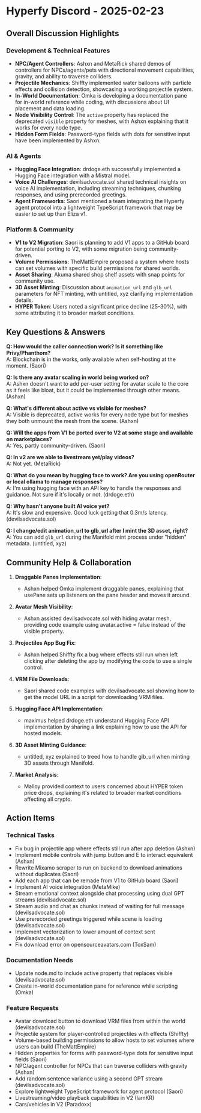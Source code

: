 # Hyperfy Discord - 2025-02-23

## Overall Discussion Highlights

### Development & Technical Features
- **NPC/Agent Controllers**: Ashxn and MetaRick shared demos of controllers for NPCs/agents/pets with directional movement capabilities, gravity, and ability to traverse colliders.
- **Projectile Mechanics**: Shiffty implemented water balloons with particle effects and collision detection, showcasing a working projectile system.
- **In-World Documentation**: Omka is developing a documentation pane for in-world reference while coding, with discussions about UI placement and data loading.
- **Node Visibility Control**: The `active` property has replaced the deprecated `visible` property for meshes, with Ashxn explaining that it works for every node type.
- **Hidden Form Fields**: Password-type fields with dots for sensitive input have been implemented by Ashxn.

### AI & Agents
- **Hugging Face Integration**: drdoge.eth successfully implemented a Hugging Face integration with a Mistral model.
- **Voice AI Challenges**: devilsadvocate.sol shared technical insights on voice AI implementation, including streaming techniques, chunking responses, and using prerecorded greetings.
- **Agent Frameworks**: Saori mentioned a team integrating the Hyperfy agent protocol into a lightweight TypeScript framework that may be easier to set up than Eliza v1.

### Platform & Community
- **V1 to V2 Migration**: Saori is planning to add V1 apps to a GitHub board for potential porting to V2, with some migration being community-driven.
- **Volume Permissions**: TheMattEmpire proposed a system where hosts can set volumes with specific build permissions for shared worlds.
- **Asset Sharing**: Akuma shared shop shelf assets with snap points for community use.
- **3D Asset Minting**: Discussion about `animation_url` and `glb_url` parameters for NFT minting, with untitled, xyz clarifying implementation details.
- **HYPER Token**: Users noted a significant price decline (25-30%), with some attributing it to broader market conditions.

## Key Questions & Answers

**Q: How would the caller connection work? Is it something like Privy/Phanthom?**  
A: Blockchain is in the works, only available when self-hosting at the moment. (Saori)

**Q: Is there any avatar scaling in world being worked on?**  
A: Ashxn doesn't want to add per-user setting for avatar scale to the core as it feels like bloat, but it could be implemented through other means. (Ashxn)

**Q: What's different about active vs visible for meshes?**  
A: Visible is deprecated, active works for every node type but for meshes they both unmount the mesh from the scene. (Ashxn)

**Q: Will the apps from V1 be ported over to V2 at some stage and available on marketplaces?**  
A: Yes, partly community-driven. (Saori)

**Q: In v2 are we able to livestream yet/play videos?**  
A: Not yet. (MetaRick)

**Q: What do you mean by hugging face to work? Are you using openRouter or local ollama to manage responses?**  
A: I'm using hugging face with an API key to handle the responses and guidance. Not sure if it's locally or not. (drdoge.eth)

**Q: Why hasn't anyone built AI voice yet?**  
A: It's slow and expensive. Good luck getting that 0.3m/s latency. (devilsadvocate.sol)

**Q: I change/edit animation_url to glb_url after I mint the 3D asset, right?**  
A: You can add `glb_url` during the Manifold mint process under "hidden" metadata. (untitled, xyz)

## Community Help & Collaboration

1. **Draggable Panes Implementation**:
   - Ashxn helped Omka implement draggable panes, explaining that usePane sets up listeners on the pane header and moves it around.

2. **Avatar Mesh Visibility**:
   - Ashxn assisted devilsadvocate.sol with hiding avatar mesh, providing code example using avatar.active = false instead of the visible property.

3. **Projectiles App Bug Fix**:
   - Ashxn helped Shiffty fix a bug where effects still run when left clicking after deleting the app by modifying the code to use a single control.

4. **VRM File Downloads**:
   - Saori shared code examples with devilsadvocate.sol showing how to get the model URL in a script for downloading VRM files.

5. **Hugging Face API Implementation**:
   - maximus helped drdoge.eth understand Hugging Face API implementation by sharing a link explaining how to use the API for hosted models.

6. **3D Asset Minting Guidance**:
   - untitled, xyz explained to treed how to handle glb_url when minting 3D assets through Manifold.

7. **Market Analysis**:
   - Malloy provided context to users concerned about HYPER token price drops, explaining it's related to broader market conditions affecting all crypto.

## Action Items

### Technical Tasks
- Fix bug in projectile app where effects still run after app deletion (Ashxn)
- Implement mobile controls with jump button and E to interact equivalent (Ashxn)
- Rewrite Mixamo scraper to run on backend to download animations without duplicates (Saori)
- Add each app that can be remade from V1 to GitHub board (Saori)
- Implement AI voice integration (MetaMike)
- Stream emotional context alongside chat processing using dual GPT streams (devilsadvocate.sol)
- Stream audio and chat as chunks instead of waiting for full message (devilsadvocate.sol)
- Use prerecorded greetings triggered while scene is loading (devilsadvocate.sol)
- Implement vectorization to lower amount of context sent (devilsadvocate.sol)
- Fix download error on opensourceavatars.com (ToxSam)

### Documentation Needs
- Update node.md to include active property that replaces visible (devilsadvocate.sol)
- Create in-world documentation pane for reference while scripting (Omka)

### Feature Requests
- Avatar download button to download VRM files from within the world (devilsadvocate.sol)
- Projectile system for player-controlled projectiles with effects (Shiffty)
- Volume-based building permissions to allow hosts to set volumes where users can build (TheMattEmpire)
- Hidden properties for forms with password-type dots for sensitive input fields (Saori)
- NPC/agent controller for NPCs that can traverse colliders with gravity (Ashxn)
- Add random sentence variance using a second GPT stream (devilsadvocate.sol)
- Explore lightweight TypeScript framework for agent protocol (Saori)
- Livestreaming/video playback capabilities in V2 (IamKR)
- Cars/vehicles in V2 (Paradoxx)